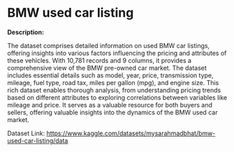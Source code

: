 # BMW used car listing

**Description:**

The dataset comprises detailed information on used BMW car listings, offering insights into various factors influencing the pricing and attributes of these vehicles. With 10,781 records and 9 columns, it provides a comprehensive view of the BMW pre-owned car market. The dataset includes essential details such as model, year, price, transmission type, mileage, fuel type, road tax, miles per gallon (mpg), and engine size. This rich dataset enables thorough analysis, from understanding pricing trends based on different attributes to exploring correlations between variables like mileage and price. It serves as a valuable resource for both buyers and sellers, offering valuable insights into the dynamics of the BMW used car market.

Dataset Link: https://www.kaggle.com/datasets/mysarahmadbhat/bmw-used-car-listing/data
